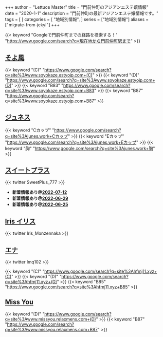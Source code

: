 +++
author = "Lettuce Master"
title = "門前仲町のアジアンエステ嬢情報"
date = "2020-1-1"
description = "門前仲町の最新アジアンエステ嬢情報です。"
tags = [
]
categories = [
    "地域別情報",
]
series = ["地域別情報"]
aliases = ["migrate-from-jekyl"]
+++

{{< keyword "Googleで門前仲町までの経路を検索する！" "https://www.google.com/search?q=現在地から門前仲町駅まで" >}}

## [そよ風](http://www.soyokaze.estyojp.com/)
{{< keyword "(C)" "https://www.google.com/search?q=site%3Awww.soyokaze.estyojp.com+(C)" >}} {{< keyword "(D)" "https://www.google.com/search?q=site%3Awww.soyokaze.estyojp.com+(D)" >}} {{< keyword "B83" "https://www.google.com/search?q=site%3Awww.soyokaze.estyojp.com+B83" >}} {{< keyword "B87" "https://www.google.com/search?q=site%3Awww.soyokaze.estyojp.com+B87" >}} 

## [ジュネス](http://junes.work/)
{{< keyword "Cカップ" "https://www.google.com/search?q=site%3Ajunes.work+Cカップ" >}} {{< keyword "Eカップ" "https://www.google.com/search?q=site%3Ajunes.work+Eカップ" >}} {{< keyword "胸" "https://www.google.com/search?q=site%3Ajunes.work+胸" >}} 

## [スイートプラス](https://sweet-plus.work/)


{{< twitter SweetPlus_777 >}}



- **新着情報あり@[2022-07-12](/post/2022-07-12)**
- **新着情報あり@[2022-06-29](/post/2022-06-29)**
- **新着情報あり@[2022-06-25](/post/2022-06-25)**
## [Iris イリス](http://nkesute.work/)


{{< twitter Iris_Monzennaka >}}



## [エナ](http://hfmj11.xyz/)


{{< twitter lmq102 >}}

{{< keyword "(C)" "https://www.google.com/search?q=site%3Ahfmj11.xyz+(C)" >}} {{< keyword "(D)" "https://www.google.com/search?q=site%3Ahfmj11.xyz+(D)" >}} {{< keyword "B85" "https://www.google.com/search?q=site%3Ahfmj11.xyz+B85" >}} 

## [Miss You](http://www.missyou.relaxmens.com/)
{{< keyword "(D)" "https://www.google.com/search?q=site%3Awww.missyou.relaxmens.com+(D)" >}} {{< keyword "B87" "https://www.google.com/search?q=site%3Awww.missyou.relaxmens.com+B87" >}} 

